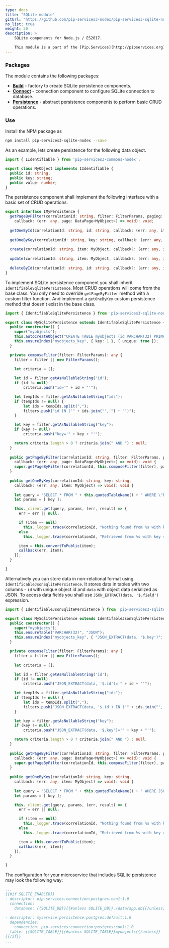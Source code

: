```yaml
---
type: docs
title: "SQLite module"
gitUrl: "https://github.com/pip-services3-nodex/pip-services3-sqlite-nodex"
no_list: true
weight: 30
description: > 
    SQLite components for Node.js / ES2017. 

    This module is a part of the [Pip.Services](http://pipservices.org) polyglot microservices toolkit. It provides a set of components to implement SQLite persistence.
---
```


### Packages

The module contains the following packages:
- [**Build**](build) - factory to create SQLite persistence components. 
- [**Connect**](connect) - connection component to configure SQLite connection to database.
- [**Persistence**](persistence) - abstract persistence components to perform basic CRUD operations.


### Use

Install the NPM package as
```bash
npm install pip-services3-sqlite-nodex --save
```

As an example, lets create persistence for the following data object.

```typescript
import { IIdentifiable } from 'pip-services3-commons-nodex';

export class MyObject implements IIdentifiable {
  public id: string;
  public key: string;
  public value: number;
}
```

The persistence component shall implement the following interface with a basic set of CRUD operations:

```typescript
export interface IMyPersistence {
  getPageByFilter(correlationId: string, filter: FilterParams, paging: PagingParams,
    callback: (err: any, page: DataPage<MyObject>) => void): void;
    
  getOneById(correlationId: string, id: string, callback: (err: any, item: MyObject) => void): void;
    
  getOneByKey(correlationId: string, key: string, callback: (err: any, item: MyObject) => void): void;
    
  create(correlationId: string, item: MyObject, callback?: (err: any, item: MyObject) => void): void;
    
  update(correlationId: string, item: MyObject, callback?: (err: any, item: MyObject) => void): void;
    
  deleteById(correlationId: string, id: string, callback?: (err: any, item: MyObject) => void): void;
}
```

To implement SQLite persistence component you shall inherit `IdentifiableSqlitePersistence`. 
Most CRUD operations will come from the base class. You only need to override `getPageByFilter` method with a custom filter function.
And implement a `getOneByKey` custom persistence method that doesn't exist in the base class.

```typescript
import { IdentifiableSqlitePersistence } from 'pip-services3-sqlite-nodex';

export class MySqlitePersistence extends IdentifableSqlitePersistence {
  public constructor() {
    super("myobjects");
    this.autoCreateObject("CREATE TABLE myobjects (id VARCHAR(32) PRIMARY KEY, key VARCHAR(50), value TEXT");
    this.ensureIndex("myobjects_key", { key: 1 }, { unique: true });
  }

  private composeFilter(filter: FilterParams): any {
    filter = filter || new FilterParams();
    
    let criteria = [];

    let id = filter.getAsNullableString('id');
    if (id != null)
        criteria.push("id='" + id + "'");

    let tempIds = filter.getAsNullableString("ids");
    if (tempIds != null) {
        let ids = tempIds.split(",");
        filters.push("id IN ('" + ids.join("','") + "')");
    }

    let key = filter.getAsNullableString("key");
    if (key != null)
        criteria.push("key='" + key + "'");

    return criteria.length > 0 ? criteria.join(" AND ") : null;
  }
  
  public getPageByFilter(correlationId: string, filter: FilterParams, paging: PagingParams,
    callback: (err: any, page: DataPage<MyObject>) => void): void {
    super.getPageByFilter(correlationId, this.composeFilter(filter), paging, "id", null, callback);
  }  
  
  public getOneByKey(correlationId: string, key: string,
    callback: (err: any, item: MyObject) => void): void {
    
    let query = "SELECT * FROM " + this.quotedTableName() + " WHERE \"key\"=?";
    let params = [ key ];

    this._client.get(query, params, (err, result) => {
      err = err || null;

      if (item == null)
        this._logger.trace(correlationId, "Nothing found from %s with key = %s", this._tableName, key);
      else
        this._logger.trace(correlationId, "Retrieved from %s with key = %s", this._tableName, key);

      item = this.convertToPublic(item);
      callback(err, item);
    });
  }

}
```

Alternatively you can store data in non-relational format using `IdentificableJsonSqlitePersistence`.
It stores data in tables with two columns - `id` with unique object id and `data` with object data serialized as JSON.
To access data fields you shall use `JSON_EXTRACT(data, '$.field')` expression.

```typescript
import { IdentifiableJsonSqlitePersistence } from 'pip-services3-sqlite-nodex';

export class MySqlitePersistence extends IdentifableJsonSqlitePersistence {
  public constructor() {
    super("myobjects");
    this.ensureTable("VARCHAR(32)", "JSON");
    this.ensureIndex("myobjects_key", { "JSON_EXTRACT(data, '$.key')": 1 }, { unique: true });
  }

  private composeFilter(filter: FilterParams): any {
    filter = filter || new FilterParams();
    
    let criteria = [];

    let id = filter.getAsNullableString('id');
    if (id != null)
        criteria.push("JSON_EXTRACT(data, '$.id')='" + id + "'");

    let tempIds = filter.getAsNullableString("ids");
    if (tempIds != null) {
        let ids = tempIds.split(",");
        filters.push("JSON_EXTRACT(data, '$.id') IN ('" + ids.join("','") + "')");
    }

    let key = filter.getAsNullableString("key");
    if (key != null)
        criteria.push("JSON_EXTRACT(data, '$.key')='" + key + "'");

    return criteria.length > 0 ? criteria.join(" AND ") : null;
  }
  
  public getPageByFilter(correlationId: string, filter: FilterParams, paging: PagingParams,
    callback: (err: any, page: DataPage<MyObject>) => void): void {
    super.getPageByFilter(correlationId, this.composeFilter(filter), paging, "id", null, callback);
  }  
  
  public getOneByKey(correlationId: string, key: string,
    callback: (err: any, item: MyObject) => void): void {
    
    let query = "SELECT * FROM " + this.quotedTableName() + " WHERE JSON_EXTRACT(data, '$.key')=?";
    let params = [ key ];

    this._client.get(query, params, (err, result) => {
      err = err || null;

      if (item == null)
        this._logger.trace(correlationId, "Nothing found from %s with key = %s", this._tableName, key);
      else
        this._logger.trace(correlationId, "Retrieved from %s with key = %s", this._tableName, key);

      item = this.convertToPublic(item);
      callback(err, item);
    });
  }

}
```

The configuration for your microservice that includes SQLite persistence may look the following way:

```yaml
...
{{#if SQLITE_ENABLED}}
- descriptor: pip-services:connection:postgres:con1:1.0
  connection:
    database: {{SQLITE_DB}}{{#unless SQLITE_DB}}./data/app.db{{/unless}}
    
- descriptor: myservice:persistence:postgres:default:1.0
  dependencies:
    connection: pip-services:connection:postgres:con1:1.0
  table: {{SQLITE_TABLE}}{{#unless SQLITE_TABLE}}myobjects{{/unless}}
{{/if}}
...
```
